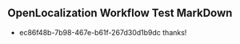 ## OpenLocalization Workflow Test MarkDown
* ec86f48b-7b98-467e-b61f-267d30d1b9dc thanks!

<!--HONumber=Aug16_HO1-->



